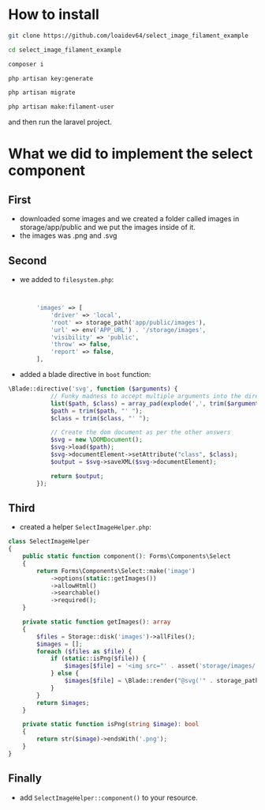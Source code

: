 # How to install
```bash
git clone https://github.com/loaidev64/select_image_filament_example

cd select_image_filament_example

composer i

php artisan key:generate

php artisan migrate

php artisan make:filament-user
```

and then run the laravel project.

# What we did to implement the select component

## First
- downloaded some images and we created a folder called images in storage/app/public and we put the images inside of it.
- the images was .png and .svg

## Second
- we added to `filesystem.php`:
```php


        'images' => [
            'driver' => 'local',
            'root' => storage_path('app/public/images'),
            'url' => env('APP_URL') . '/storage/images',
            'visibility' => 'public',
            'throw' => false,
            'report' => false,
        ],

```
- added a blade directive in `boot` function:
```php
\Blade::directive('svg', function ($arguments) {
            // Funky madness to accept multiple arguments into the directive
            list($path, $class) = array_pad(explode(',', trim($arguments, "() ")), 2, '');
            $path = trim($path, "' ");
            $class = trim($class, "' ");

            // Create the dom document as per the other answers
            $svg = new \DOMDocument();
            $svg->load($path);
            $svg->documentElement->setAttribute("class", $class);
            $output = $svg->saveXML($svg->documentElement);

            return $output;
        });
```

## Third
- created a helper `SelectImageHelper.php`:
```php
class SelectImageHelper
{
    public static function component(): Forms\Components\Select
    {
        return Forms\Components\Select::make('image')
            ->options(static::getImages())
            ->allowHtml()
            ->searchable()
            ->required();
    }

    private static function getImages(): array
    {
        $files = Storage::disk('images')->allFiles();
        $images = [];
        foreach ($files as $file) {
            if (static::isPng($file)) {
                $images[$file] = '<img src="' . asset('storage/images/' . $file) . '" class="h-10 w-10" />';
            } else {
                $images[$file] = \Blade::render("@svg('" . storage_path('app/public/images/' . $file) . "', 'w-10 h-10')");
            }
        }
        return $images;
    }

    private static function isPng(string $image): bool
    {
        return str($image)->endsWith('.png');
    }
}

```
## Finally
- add `SelectImageHelper::component()` to your resource.
